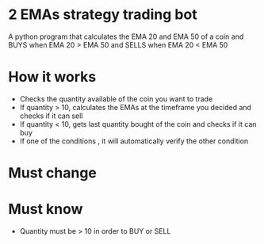# 2 EMAs strategy trading bot

A python program that calculates the EMA 20 and EMA 50 of a coin and BUYS when EMA 20 > EMA 50 and SELLS when EMA 20 < EMA 50

# How it works

- Checks the quantity available of the coin you want to trade
- If quantity > 10, calculates the EMAs at the timeframe you decided and checks if it can sell 
- If quantity < 10, gets last quantity bought of the coin and checks if it can buy
- If one of the conditions , it will automatically verify the other condition

# Must change



# Must know

- Quantity must be > 10 in order to BUY or SELL

